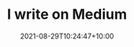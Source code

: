 ---
title: "I write on Medium"
date: 2021-08-29T10:24:47+10:00
categories: ["Blog", "Productivity", "Writing"]
description: "I write about personal finance, productivity, design philosophy and technology."
icon: "images/icons/icons8-magazine-50.png"
external_link: https://medium.com/@athemtikna
---